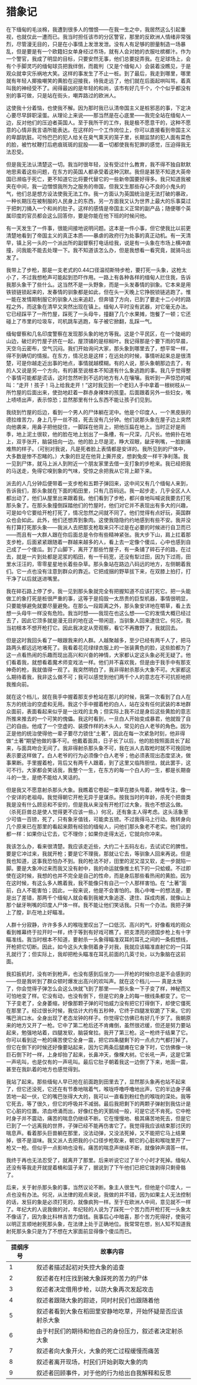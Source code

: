 # 猎象记

在下缅甸的毛淡棉，我遭到很多人的憎恨——在我一生之中，我居然这么引起重视，也就仅此一遭而已。我当时担任该市的分区警官，那里的反欧洲人情绪非常强烈，尽管漫无目的，只是在小事情上发泄发泄。没有人有足够的胆量制造一场暴乱，但是要是有一个欧籍妇女单身经过市场，就有人会对她的衣服吐槟榔汁。作为一个警官，我成了明显的目标，只要安然无事，他们总要捉弄我。在足球场上，会有个手脚灵巧的缅甸球员把我绊倒，而裁判（又是个缅甸人）会装着没瞧见，于是观众就幸灾乐祸地大笑。这样的事发生了不止一桩。到了最后，我走到哪里，哪里就有年轻人揶揄嘲笑的黄脸在迎接我，待我走远了，他们就在后面起哄叫骂，着真叫我的神经受不了。闹得最凶的是年轻的和尚，该市有好几千个，个个似乎都没有别的事可做，只是站在街头，嘲弄路过的欧洲人。

这使我十分着恼，也使我不解。因为那时我已认清帝国主义是桩邪恶的事，下定决心要尽早辞职滚蛋。从理论上来说——那当然是在心底里——我完全站在缅甸人一边，反对他们的压迫者英国人。至于我所干的工作，我是极不愿意干的，这种不愿意的心情非我言语所能表达。在这样的一个工作岗位上，你可以直接看到帝国主义的卑鄙肮脏。可怜巴巴的犯人给关在臭气熏天的笼子里，长期监禁的犯人面有菜色的脸，被竹杖鞭打后疤痕斑斑的屁股——着一切都使我有犯罪的感觉，压迫得我无法忍受。

但是我无法认清楚这一切。我当时很年轻，没有受过什么教育，我不得不独自默默地思索着这些问题，在东方的英国人都承受着这种沉默。我但是甚至不知道大英帝国已濒临于死亡，更不知道它比将要代替它的一些新帝国要好得多。我只知道我被夹在中间，我一边憎恨我所为之服务的帝国，但我又生那些存心不良的小鬼头的气，他们总是想方设法使我无法工作。我一方面认为英国统治是无法打破的暴政，一种长期压在被制服的人民身上的东西，另一方面我又认为世界上最大的乐事莫过于把刺刀捅入一个和尚的肚子。这样的感情是帝国主义正常的副产品；随便哪个英属印度的官员都会这么回答你，要是你能在他下班的时候问他。

有一天发生了一件事，很能间接地说明问题。这本是一件小事，但它使我比以前更清楚地看到了帝国主义的真正本质——暴虐的政府行为处事的真正动机。有一天清早，镇上另一头的一个派出所的副督察打电话给我，说是有一头象在市场上横冲直撞，问我能不能去处理一下。我不知道该怎么办，但是我想看一看究竟，就骑马出发了。

我带上了步枪，那是一支老式的0.44口径温彻斯特步枪，要打死一头象，这枪太小了，不过我想枪声可能起到恐吓作用。一路上有各种各样的缅甸人拦住我，告诉我那头象干了些什么。这当然不是一头野象，而是一头发春情的驯象。它本来是用铁锁链锁起来的，发春情的驯象都是如此，但在头一天晚上它挣脱锁链逃跑了。惟一能在发情期制服它的驯象人出来追赶，但奔错了方向，已到了要走十二小时的路程之外，而这象在清早又突然出现在镇上。缅甸人平时没有武器，对它毫无办法。它已经踩平了一所竹屋，踩死了一头母牛，撞翻了几个水果摊，饱餐了一顿；它还碰上了市里的垃圾车，司机跳车逃跑，车子被它掀翻，乱踩一气。

缅甸督察和几名印度警察在发现那头象的地方等我。这是个平民区，在一个陡峭的山边，破烂的竹屋子挤在一起，屋顶铺的是棕榈叶。我记得那是个要下雨的早晨，天空乌云密布，空气沉闷。我们开始询问大家，那头象到哪里去了，想平常一样，得不到确切的情报。在东方，情况总是这样；在远处的时候，事情听起来总是很清楚，可是你越走近出事的地点，事情就越模糊。有的人说，那头象朝那边去了，有的人又说是另一个方向，有的甚至说根本不知道有什么象逃跑的事。我几乎觉得整个事情可能都是谎话，这时忽然听到不远的地方有人在嚷嚷。我听到一声惊恐的喊叫：“走开！孩子！马上给我走开！”这时我见到一个老妇人手中拿着一根树枝从一所竹屋的后面出来，使劲地赶着一群赤身裸体的孩童。后面跟着另外一些妇女，嘴上啧啧出声，表示惊恐；显然那里有什么东西不能让孩子们见到。

我绕到竹屋的后边，看到一个男人的尸体躺在泥中。他是个印度人，一个黑皮肤的德拉维苦力，身上几乎一丝不挂，死去没有几分钟。他们说那头象在屋子边上突然向他袭来，用鼻子把他捉住，一脚踩在他背上，把他压扁在地上。当时正好是雨季，地上泥土很软，他的脸在地上划出了一条槽，有一尺深，几尺长。他俯扑在地上，双手张开，脑袋扭向一边。他的脸上尽是泥，睁大双眼，龇牙咧嘴，一脸剧痛难熬的样子。（可别对我说，凡是死者脸上表情都是安详的。我所见到的尸体中，大多数是惨不忍睹的。）大象的巨足在他背上撕开皮，想剥兔皮一样干净利落。我一见到尸体，就马上派人到附近一个朋友家里去借一支打象的步枪来。我已经把我的马送走，免得它嗅到象的气味，受惊之余把我从它背上颠下来。

派去的人几分钟后便带着一支步枪和五颗子弹回来，这中间又有几个缅甸人来到，告诉我们，那头象就在下面的稻田里，只有几百码远。我一起步走，几乎全区人人都出动了，他们从屋里出来跟着我。他们看到了步枪，都兴奋地叫喊说我要去打死那头象了。在那头象撞倒踩踏他们的竹屋时，他们对它并不表现出有多大的兴趣，可是如今它要给开枪打死了，情况忽然之间就不同了。他们觉得有点好玩，英国群众也会如此。此外，他们还想弄到象肉。这使我隐隐约约地感到有些不安。我并没有打算打死那头象——我派人去把那支枪取来只不过是在必要的时候进行自卫而已——而且有一大群人跟在你后面总是令你有些精神紧张。我大步下山，肩上扛着那支步枪，后面紧紧跟随着一群越来越多的人，看上去一定像个傻瓜，心中也感到自己成了一个傻瓜。到了山脚下，离开了那些竹屋子，有一条铺了碎石子的路，在过去，就是一片到处都是泥浆的稻田，有一千码宽，还没有犁过田，因为下过雨，田里水汪汪的，零零星星地长着些杂草。那头象站在路边八码远的地方，左侧朝着我们。它一点也没有注意到群众的靠近。它把成捆的野草拔下来，在双膝上拍打，打干净了以后就送进嘴里。

我在碎石路上停了步。我一见到那头象就完全有把握知道不应该打死它。把一头能做工的象打死是桩很严重的事，这等于是捣毁一太昂贵的巨型机器，事情很明显，只要能够避免就要尽量避免。在那么一段距离之外，那头象安详地在嚼草，看上去想一头母牛一样没有危险。我当时想——我现在也这么想——它的发情大概已经过去了，因此它顶多就是漫无目的地在这一带闲逛，当驯象人回来逮住它。何况，我当初根本不想开枪打它。因此我决定从旁观察，看它不再撒野了，我就回去。

但是这时我回头看了一眼跟我来的人群。人越聚越多，至少已经有两千人了，把马路两头都远远地堵死了。我看着花花绿绿衣服上的一张装黄色的脸，这些脸都为了这一点看热闹的乐趣而现出高兴和兴奋的神情，大家都认定这头象必死无疑了。他们看着我，就想看着魔术师变戏法一样。他们并不喜欢我，但是由于我手中有那支神奇的枪，我就值得一观了。我突然明白了，我非得射杀那头大象不可。大家都这么期待着我，我非这么做不可；我可以感觉到他们两千个人的意志在不可抗拒地把我推向前。

就在这个档儿，就在我手中握着那支步枪站在那儿的时候，我第一次看到了白人在东方的统治的空虚和无用。我这个手中握着枪的白人，站在没有任何武装的本地群众面前，表面看起来似乎是一出戏的主角；但实际上我不过是身后这些黄脸的意志所推来推去的一个可笑的傀儡。我这时看到，一旦白人开始变成暴君，他就毁了自己的自由。他成了一个空虚的、装摸作样的木头人，常见的白人老爷的角色。因为正是他的统治使得他一辈子要尽力锁住“土著”，因此在每一次紧急时刻，他非得做“土著”期望他做的事不可。他戴着面具，日子长了以后，他的脸按照面具长了起来，与面具吻合无间了。我非得射杀那头象不可，我在派人去取枪时就不可挽回地表示要这样做了。白人老爷的行为必须像个白人老爷；他必须表现出态度坚决，做事果断。手里握着枪，背后又有两千人跟着，到了这里又临阵胆怯，就此罢手，这可不行。大家都会笑话我，我整个一生，在东方的每一个白人的一生，都是长期奋斗的一生，是绝不能给人笑话的。

但是我又不愿意射杀那头大象。我瞧着它卷起一束草在膝头甩着，神情专注，像一个安详的老祖母。我觉得朝它开枪无异于是谋杀。按我当时的年龄，杀死个把兽类我是没有什么顾忌和不安的，但是我从来没有开枪打过大象，我也不想这么做。（杀死巨兽总是使人觉得更不应该一些。）何况，还有象主人得考虑。这头活象至少可值一百镑，死了，只有象牙值钱，可能卖五镑。不过我得马上行动。我转身向几个原来已在那里的看起来颇有经验的缅甸人，问他们那头象老不老实。他们说的都一样：如果你让它去，它不理你；如果你走得太近，它就向你冲来。

我该怎么办，看来很清楚。我应该走近些，大约二十五码左右，去试试它的脾性。要是它冲过来，我就开枪；要是它不理我，那就让它去，等驯象人回来再说。但是我也知道，这事我恐怕办不到。我的枪法不好，田里的泥又湿又软，走一步就陷一脚。要是大象冲过来而我又没有射中，我的命运就像推土机下的一只蛤蟆。不过即使在这时候，我想的也并不完全是自己的性命，而是身后那些看热闹的黄脸。因为在这时候，有这么多人瞧着我，我不能像只有自己一个人那样害怕。在 “土著”面前，白人不能害怕；因此，一般来说，他是不会害怕的。我心中唯一的想法是，要是出了差错，那两千个缅甸人就会看到我被大象追逐、逮住、踩成肉酱，就像山上那个龇牙咧嘴的印度人尸体一样。我不能让他们笑话我。只有一个办法。我把子弹上了膛，趴在地上好瞄准。

人群十分寂静，许许多多人的喉咙里叹出了一口低沉、高兴的气，好像看戏的观众看到帷幕终于拉开时一样，终于等到有好戏可瞧了。把支漂亮的德国步枪上有十字瞄准线。我当时根本不知道，要射杀一头象得瞄准双耳的耳孔之间的一条假想线，开枪把它切断。因此，如今这头大象侧着身子对我，我就应该瞄准直射它的一只耳孔就行了；但实际上，我却把枪头瞄准在耳孔前面的几英寸处，以为象脑在这前面。

我扣扳机时，没有听到枪声，也没有感到后坐力——开枪的时候你总是不会感到的——但是我听到了群众顿时爆发出高兴的欢叫声。就在这个档儿—— 真是太快了，你会觉得子弹怎么会这么快就飞到了那里——那头象一下子变了样，神秘而又可怕地变了样。它没有动，也没有倒下，但是它的身上的每一根线条都变了。它一下子变老了，全身萎缩，好像那颗子弹的可怕威力没有把它打得倒下，却使它僵死在那里了。经过很长时候，我估计大约有五秒种，它终于四腿发软跪了下来。它的嘴巴淌口水。全身出现了老态龙钟的样子。你觉得它仿佛已有好几千岁了。我朝原来的地方又开了一枪。它中了第二枪后还不肯瘫倒，虽然很迟缓，但还是努力要站起来，勉强地站着，四腿发软，脑袋耷拉。我开了第三枪。这一枪终于结果了它。你可以看到这一枪的痛苦使它全身一震，把它四条腿剩下的一点点力气都打掉了。但它在倒下的时候还好像要站起来，因为它两条后腿瘫在它身下时，它仿佛像一块巨石倒下时一样，上身却抬了起来，长鼻冲天，像棵大树。它长吼一声，这是它第一声吼叫，也是仅有的一声吼叫。最后它肚子朝着我这一边倒了下来，地面一震，甚至在我趴着的地方也感觉得到。

我站了起来。那些缅甸人早已抢在前面跑到田里去了，显然那头象再也站不起来了，但它还没死，它还在有节奏地喘着气，喉咙呼噜呼噜地出声，它的半边身子痛苦地一起一伏，它的嘴巴张得大大的，我可以一直看到粉红色的喉咙的深处。我等它死去，等了很久，但它的呼吸并不减弱。最后我把剩下的两颗子弹射到我估计是它心脏的位置。浓血喷涌而出，好像红色的天鹅绒一般，可是它还不肯死。它中枪时身子并不震动，痛苦的喘息仍继续不断。它在慢慢地、极其痛苦地死去，但是它已到了一个远离我的世界，子弹已经不能再伤害它了。我觉得我应该结束那讨厌的喘息声。看着那头巨兽躺在那里，没法动弹，又没法死掉，又不能把它马上结果掉，很不是滋味。我又派人去把我的小口径步枪取来，朝它的心脏和喉咙里开了一枪又一枪。但似乎一点影响也没有。痛苦的喘息声继续不断，就像钟声滴答一样。

我终于再也无法忍受了，就离开了那里。后来听说它过了半个小时才死掉。缅甸人还没有等我走开就提着桶和篮子来了，据说到了下午他们已把它拨剥得只剩骨骼了。

后来，关于射杀那头象的事，当然议论不断。象主人很生气，但他是个印度人，一点也没有办法。何况，从法律的观点来说，我做的并不错，因为如果主人无法控制的话，发狂的象是必须打死的，就像疯狗一样。至于在欧洲人中间，意见就不一样了。年纪大的人说我做的对，年纪轻的人说为了踩死一个苦力而开枪打死一头象太不像话了，因为象比科林吉苦力值钱。我事后心中暗喜，那个苦力死得好，使我可以明正言顺地射死那头象，在法律上处于正确地位。我常常在想，别人知不知道我射死那头象只是为了不想在大家面前显得像个傻瓜而已。

| 提纲序号 | 故事内容 |
| --- | --- |
| 1 | 叙述者描述起初对失控大象的追查 |
| 2 | 叙述者在村庄找到被大象踩死的苦力的尸体 |
| 3 | 叙述者决定借用步枪，以防大象再次发起攻击 |
| 4 | 叙述者跟随大象的踪迹，同时村民们也跟随着他 |
| 5 | 叙述者看到大象在稻田里安静地吃草，开始怀疑是否应该射杀大象 |
| 6 | 由于村民们的期待和他自己的身份压力，叙述者决定射杀大象 |
| 7 | 叙述者向大象开火，大象的死亡过程缓慢而痛苦 |
| 8 | 叙述者离开现场，村民们开始剥取大象的肉 |
| 9 | 叙述者回顾事件，对于他的行为给出自我解释和反思 |